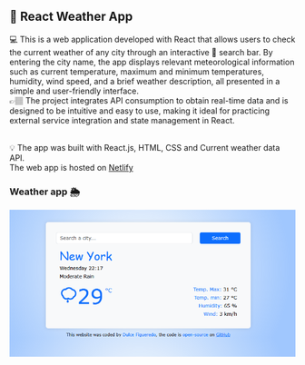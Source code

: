 ## 📍 React Weather App

<p>
  💻 This is a web application developed with React that allows users to check the current weather of any city through an interactive 🔎 search bar. By entering the city name, the app displays relevant meteorological information such as current temperature, maximum and minimum temperatures, humidity, wind speed, and a brief weather description, all presented in a simple and user-friendly interface. </br>
  👉🏽 The project integrates API consumption to obtain real-time data and is designed to be intuitive and easy to use, making it ideal for practicing external service integration and state management in React.  </br></br>

  💡 The app was built with React.js, HTML, CSS and Current weather data API. </br>
  The web app is hosted on <a href="https://dulce-react-weather.netlify.app/">Netlify</a>

  
</p>

### Weather app 🌦

<img src="public/react-weather-app.png" alt="Weather app" width="700" >
